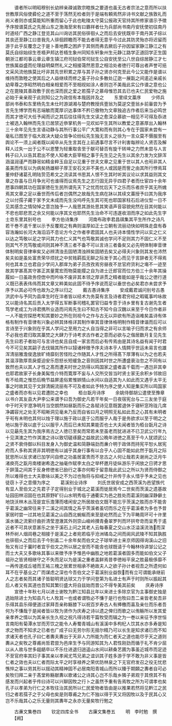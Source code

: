 <!-- { "loadSidebar": true } -->
　　谱者所以明昭穆别长幼辨亲疎诚敦宗睦族之要道也虽无古者宗法之意而所以扶世教厚风俗使彛伦之道不至于荡然无检者则于是端有頼焉然非诗书文献之族敦礼而尚义者则亦或莫能知所重而留心于此也毗陵太守莫公报政天官持其所修家谱示予徴予序按谱莫氏之先居山东之渤海至宋有曰霸祥者仕为兵部尚书南丹安抚使初往南丹时道经广西之静江登览其山川询访其民俗徘徊乆之而后去安抚既卒于南丹其子综以其丧还至静江曰昔我先人徘徊顾瞻而不能去者得无意乎今过此其防灵殆亦将迟留而游于此乎反覆念之于是卜善地葬之困庐于其侧而弗去厥后子孙因留家静江静江之有莫氏自综始综生苍梧尹邦达苍梧生象州同知东轩象州生元静江路学正道回学正生国朝浙江都司事云章云章生镇江府司狱伯常司狱生公自安抚至公八世自综居静江才七世族属益盛而伦理益明粲然礼义之相接蔼然恩意之相洽处者徳行可尊出者声誉可挹文采风流他族莫比吁非其先世积累之厚与其子孙之贤亦何克至此今公又能作是谱以维持而敦睦之使其后之人益继续而修之虽子孙众多散处辽逖一展翫之间逺近亲戚长幼卑尊之序昭然明白相亲相爱而不至相视如涂人者则岂不美哉此实公作谱之意也公之在毘陵其善政敷于民也深而民之爱之若孺子之慕母惟恐其去已也夫仁民爱物之施必始于亲亲观于此则知公之为政信有本哉因并及之
　　东里续文藁序
　　少师兵部尚书泰和东里杨先生未仕时游湖湘与楚府教授呉壹翁为莫逆交壹翁乡前軰尝为予言先生博学而有志端敏而寛厚识达事体不矜已傲物为文章独追古作者后来当必鸣世而其才徳可大任予闻而识之其后往往得先生文读之愈深企慕欲一相见不可得及忝进士被选入翰林而先生已居禁近叅掌机务一见欢如平生其所以教爱之意甚厚出入翰林三十余年见先生言语动静与其所行事公平广大寛和而有则其心专在于国家未尝有一毫私已图至于临大政决大疑众皆争论纷纭先生独无言乆之徐为一言众莫不慑服至有舆论不一须上闻者既以闻卒从先生言其在上前遇事尽言不计利害每辨论人贤否及解释人过失一出于公不以恩讐为轻重取舎至于献可替否有旋干转坤之力然未尝与人言韩子曰入以告其君出不使人知者大臣宰相之事于先生见之先生以其余力发为文辞浑涵温润谨严而静宻如精金粹玉自足以见重于世夫文章之见重于世以其人也茍非其人虽美而传反以为病矣扬雄柳子厚王安石文非不美也人或因是而訾之由其所行悖焉耳董仲舒诸葛孔明陆贽范希文之流读其书思其人恨不生其时听其议论以求其益则其文章之存虽与日月争光可也谁得而议焉先生之志行固无异乎四君子者而仕宦四十余年厯事四朝其功在国家徳在生民所谓先天下之忧而忧后天下之乐而乐者庶乎其无所媿焉其文章之足以垂世而传后者岂偶然之故哉先生病在牀以其续文藁授予曰其为我序之以付孺子藏于家予文未成而先生没呜呼先生其可死也耶国家柱石后进仪型一日不见其感念之情恸悼之意岂独予一人哉思其游处思其笑语声音容貌宛然在目其何能以不悲也耶悲苦之余又何能以序其文也耶然先生治命不可违遂收泪而序之如此先生字士竒东里其别号也
　　李方伯诗集序
　　河南布政李君昌祺集其平生所作之诗凡若干巻不逺千里以示予反覆观之有典则温厚如正士立朝有流丽动快如明珠走盘有舂容浩瀚如长河大海滔滔不息论方今之作者李君固其人也夫诗本情性学问以实之仁义以达之笃敬以足之学问其力也仁义其气也笃敬其诚也学问不足则其力不固仁义不至则其气不充笃敬或间则其神不清三者不备不可以言诗三者备矣又必先明体制审音律体制明矣音律审矣又必辨清浊去固陋清浊辨矣固陋去矣又必得夫兴象则其发也沛然矣夫如是虽处富贵荣华烦扰之中贫贱羁孤无聊之际发于其心而见于言辞者无不得焉何也其本立也君自少学问入郡庠为弟子员孜孜焉穷昼夜不怠官府货利之塲不一迹至故其学甚髙其守甚正其量寛宏而物莫能撄之自为进士迁郎官而位方伯三十余年其操履如一日虽政务倥偬中而吟咏不废非其本领之厚讲贯之精者能如是乎哉公之徳行道义既已表表伟伟而其文章又粹美如此固不待予序说而足以垂世也必矣君亦未尝求予序予以其必可传也故为之序以归之
　　戴古愚诗集序
　　安成戴君诚问别号古愚洪武中与予同为县庠生时在泮者皆以经术为务莫有言及诗者君穷经之暇辄事吟咏故又以能诗名其后贡入太学得五军断事司稽礼罢官归益专意于诗乡里有复古谢先生者笃学老成工为诗君携所业造而问焉先生曰不知古不知今自汉魏以来至于今日作者非一人不能穷探厯考知其要妙之所在则视今之作与古无以异欲有所造诣难矣盖诗有体格有制作有音律有兴象必辨其体格详其制作审其音律体格明制作精音律谐而后可以言诗至于兴象则在乎其人学问之至用力之乆自当得之非可以言喻子归而求之有余师不必我也君归取其藁焚之大肆力于诗考求古作者之意而必欲与之偕居数月复见先生先生曰若子者始可与言诗也矣且自成一家言而后必有传焉由是其诗名益有闻于时君今不可见矣其嗣子去伐辑其所作以锓诸梓徴予序夫诗本乎人情闗乎世运未易言也雄浑清丽雅澹俊逸放旷绮靡刻苦怪险之作随其人才性之所得髙下厚薄有以为之也若夫其温淳敦厚乖戾蹙迫安乐怨怒长短缓急之音则因其时世之所遭盛衰治忽之不同有以致然也夫以其人才性之髙而遭夫时世之防得以鸣国家之盛者盖千载而一遇岂非其幸也耶君故家子长身美髯性介特而寛厚不妄与人交所交皆当时贤士家无余积乡邻故旧有不给周之惟恐后晩节益屏逺俗累惟娯情山水间以自适其为人如此而又遇乎太平无事之时故其见于文辞清婉流丽有不可及者如此予特为序之使人知是集实所以鸣国家之盛者而亦有以见君遭防之幸也
　　栢台翫月诗序
　　余姚侍御胡公遣使至豫章以书介其友县大尹李公来谓予曰吾为御史凡若干年矣一日夜宿宪台与二三友坐于庭中于时天宇澄净明月当空朗然如昼翫而乐之各赋诗见意既罢退休于寝轩窓玲珑几席净蠲容光之处无不昭晰洞见毫未乃反而自省曰月之明照无私如此吾之心其有未明者乎茍有未明也其何以烛于理以施于政以底于公而服乎人哉于是务欲求以至于明之之地以施于政以底于公以服乎人而后已未知其果能否也士大夫闻者皆为栢台翫月之诗以见朂先生其为我序焉古之人徳已至矣而常若未至虽老而犹进进不已卫武公行年九十见淇澳之竹作淇澳之诗以致切磋琢磨之益故武公晩年进徳之髙至于今人犹颂武公之贤不衰侍御以科目发身入为御史温和简静端劲而亷介明于政体而持宪平恕乆居宪府而人多称其贤非其明徳有以诚乎其身行事有以合乎人心固不能如此然于翫月之际犹思所以反求诸已加学问自修之功虽居富贵而不怠古之人何让哉若夫谢尚之泛月牛渚庾亮之翫月南楼谢希逸之抽毫作赋李太白之举杯邀月徒纵游乐于闲放之日骋才思于辞藻之间其于反身修徳省已励行之事亦何暇于留意哉此武公之所以为贤而侍御之所以难得也士大夫歌咏以美之不为过也殆将与抑戒之什并传于永乆惜乎予未之见也徒窃卜子之意僣为序之
　　葛溪别业诗序
　　刘氏世居安成之西茨溪为邑望族代有显人至伯文之先君子子定得别业于城北之葛溪而徙居焉今二世矣而茨溪之遗基故址园田林沼固在也其原野旷衍山水明秀临于通衢实为邑之胜处而葛溪则幽深静僻土地饶沃林木丛茂是宜乐澹薄而嗜闲安之所居故伯文既不能忘乎茨溪之胜而亦不能舎乎葛溪之幽常往来于二溪之间其情之系乎茨溪者虽切而乐之在乎葛溪者为多也予昔家居时尝一过其地见葛溪之山自西北蜿蜒而来至是屹然而止下为平畴周环可十许里溪水循之流萦纡曲折清莹澄澈其外则崇山峻岭攅青叠翠罗列而环拱夸竒而呈秀于逺近者不可具状意甚乐之坐于溪石上问之其老人云每春夏之交山水泛溢溪流浩而深林乔树人烟闾巷之相接于是溪之上者宛若临乎沧洲璚岛之间而阆风武陵不知其孰胜也徘徊乆之而后去于今别盖二十余年矣而伯文之子球举进士来京师因得询溪山之旧殆又有过于曩时者宜乎伯文之所以居之安而不能舎也球既请于今翰林侍讲邹公记之而士大夫又多歌咏其事以来徴予序予惟邑中幽胜之地若葛溪者固多而能如伯文父子祖孙之皆贤相继守之不失而足以为是溪之重者盖鲜焉昔李徳裕平泉之胜最极侈靡不一再传遂成丘墟而王祐三槐之居累世相承不絶故夫人之欲子孙计者视吾之所遗何如耳不在乎基业之广而谋虑之深也今吾伯文之于葛溪别业益恢而有立可谓能承继前人之志者矣而其诸子皆聪明贤达球又力于学问登第为名进士有声于时则所以振起其后人者又有其道也吾知其繁衍盛大将自兹始而晋公不得专美其前矣
　　庆寿诗序
　　宣徳十年秋七月以进士谢牧为黔江知县比年以来进士多除京官为主事御史独是选始除进士为知县凡七人牧其一也或者谓牧必不慊于是行也牧曰吾二亲皆老矣吾非乐得其县乐得便道过家拜吾亲称觞膝下以祝百岁寿古人有捧檄而喜及亲仕而乐者吾何为不慊哉于是闻者皆以牧为贤作为庆寿之诗以遗之俾归而歌之以侑觞所以发其爱亲孝养之情以为其亲长生久视之祝凡得诗若干篇牧受而辑之为一巻以来征予序世恒言南阳有菊潭水甘而芳饮之能令人寿蜀青城山有溪溪中多枸杞人饮其水亦多寿是知求之物而不知求之已者也广成子曰无劳尔形无揺尔精乃可以长生是知求诸已而不知求诸天者也孔子曰仁者夀夫夀出于天非人力所能为而仁者天之道也能尽乎天之道则夀从之矣牧之尊甫尚哲君尝为邑庠生予与同游知其为人君性刚劲而循于礼不肯少屈以从人故与世多龃龉卒以不乐仕进退归逍遥山水间以耕桑艺圃为事虽近城市而足迹不至官府率其妇子事其亲以孝闻尤笃兄弟之谊训其子姓多游于学不敢为非义事是皆仁者之效也夫以仁者而际太平之时享禄养之荣优防林泉之下无官府发召之役无忧悲憔悴之事以劳其形以揺动其精神固不必居南阳青城山而所以臻于期頥之夀者自可必矣牧归拜二亲于髙堂称觞献夀以歌诸公之诗其心岂不乐哉乡隣子弟观于其傍其不有感发而兴起者乎传曰诗可以兴聊因牧之行卜之虽然予重有告焉牧之所为可谓孝也矣孔子以孝弟为行仁之本牧往治其民所以仁民爱物者皆由是以推果若然将见黔江之民归之者若孺子之于父母也矣是则尊甫之为仁不独以得于天又将因牧以及于民其心又岂不乐哉其心之乐无量则其夀年之永亦无量矣牧行勉之








　　古亷文集巻四
　　钦定四库全书
　　古廉文集巻五
　　明　李时勉　撰
　　【阙】












